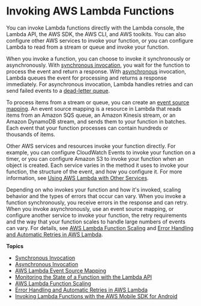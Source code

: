# Invoking AWS Lambda Functions<a name="lambda-invocation"></a>

You can invoke Lambda functions directly with the Lambda console, the Lambda API, the AWS SDK, the AWS CLI, and AWS toolkits\. You can also configure other AWS services to invoke your function, or you can configure Lambda to read from a stream or queue and invoke your function\.

When you invoke a function, you can choose to invoke it synchronously or asynchronously\. With [synchronous invocation](invocation-sync.md), you wait for the function to process the event and return a response\. With [asynchronous](invocation-async.md) invocation, Lambda queues the event for processing and returns a response immediately\. For asynchronous invocation, Lambda handles retries and can send failed events to a [dead\-letter queue](invocation-async.md#dlq)\.

To process items from a stream or queue, you can create an [event source mapping](invocation-eventsourcemapping.md)\. An event source mapping is a resource in Lambda that reads items from an Amazon SQS queue, an Amazon Kinesis stream, or an Amazon DynamoDB stream, and sends them to your function in batches\. Each event that your function processes can contain hundreds or thousands of items\.

Other AWS services and resources invoke your function directly\. For example, you can configure CloudWatch Events to invoke your function on a timer, or you can configure Amazon S3 to invoke your function when an object is created\. Each service varies in the method it uses to invoke your function, the structure of the event, and how you configure it\. For more information, see [Using AWS Lambda with Other Services](lambda-services.md)\.

Depending on who invokes your function and how it's invoked, scaling behavior and the types of errors that occur can vary\. When you invoke a function synchronously, you receive errors in the response and can retry\. When you invoke asynchronously, use an event source mapping, or configure another service to invoke your function, the retry requirements and the way that your function scales to handle large numbers of events can vary\. For details, see [AWS Lambda Function Scaling](scaling.md) and [Error Handling and Automatic Retries in AWS Lambda](retries-on-errors.md)\.

**Topics**
+ [Synchronous Invocation](invocation-sync.md)
+ [Asynchronous Invocation](invocation-async.md)
+ [AWS Lambda Event Source Mapping](invocation-eventsourcemapping.md)
+ [Monitoring the State of a Function with the Lambda API](functions-states.md)
+ [AWS Lambda Function Scaling](scaling.md)
+ [Error Handling and Automatic Retries in AWS Lambda](retries-on-errors.md)
+ [Invoking Lambda Functions with the AWS Mobile SDK for Android](with-on-demand-custom-android.md)